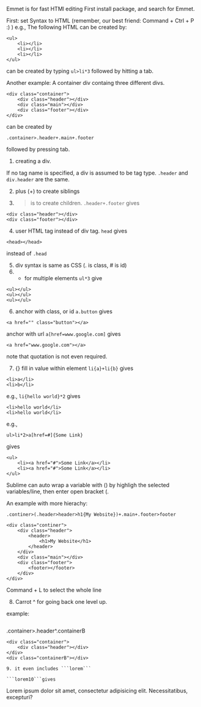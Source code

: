 
Emmet is for fast HTMl editing
First install package, and search for Emmet.

First: set Syntax to HTML (remember, our best friend: Command + Ctrl + P :) )
e.g., 
The following HTML can be created by:
```
<ul>
	<li></li>
	<li></li>
	<li></li>
</ul>
```

can be created by typing ```ul>li*3``` followed by hitting a tab.

Another example:
A container div containg three different divs.
```
<div class="container">
	<div class="header"></div>
	<div class="main"></div>
	<div class="footer"></div>
</div>
```
can be created by
```
.container>.header+.main+.footer
```
followed by pressing tab.


1. creating a div.

If no tag name is specified, a div is assumed to be tag type.
```.header```
and ```div.header``` are the same.

2. plus (+) to create siblings
3. > is to create children.
```.header+.footer``` gives
```
<div class="header"></div>
<div class="footer"></div>
```
4. user HTML tag instead of div tag.
```head```
gives
```
<head></head>
```
instead of ```.head```
<div class="head"></div>

5. div syntax is same as CSS (. is class, # is id)
4. * for multiple elements
```ul*3```
give
```
<ul></ul>
<ul></ul>
<ul></ul>
```

6. anchor with class, or id
```a.button``` gives
```
<a href="" class="button"></a>
```

anchor with url
```a[href=www.google.com]```
gives
```
<a href="www.google.com"></a>
```
note that quotation is not even required.

7. {} fill in value within element
```li{a}+li{b}```
gives
```
<li>a</li>
<li>b</li>
```

e.g., 
```li{hello world}*2``` gives
```
<li>hello world</li>
<li>hello world</li>
```

e.g., 
```
ul>li*2>a[href=#]{Some Link}
```
gives
```
<ul>
	<li><a href="#">Some Link</a></li>
	<li><a href="#">Some Link</a></li>
</ul>
```

Sublime can auto wrap a variable with () by highligh the selected variables/line, then enter open bracket (.

An example with more hierachy:
```
.continer>(.header>header>h1{My Website})+.main+.footer>footer
```
```
<div class="continer">
	<div class="header">
		<header>
			<h1>My Website</h1>
		</header>
	</div>
	<div class="main"></div>
	<div class="footer">
		<footer></footer>
	</div>
</div>

```
Command + L to select the whole line


8. Carrot ^ for going back one level up.

example:
```

```
.container>.header^.containerB
```
<div class="container">
	<div class="header"></div>
</div>
<div class="containerB"></div>

9. it even includes ```lorem```

```lorem10```gives
```
Lorem ipsum dolor sit amet, consectetur adipisicing elit. Necessitatibus, excepturi?
```

